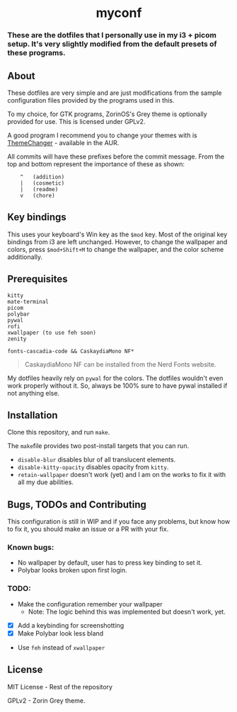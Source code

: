 <h1 align="center">myconf</h1>

### These are the dotfiles that I personally use in my i3 + picom setup. It's very slightly modified from the default presets of these programs.

## About
These dotfiles are very simple and are just modifications from the sample configuration files provided by the programs used in this.

To my choice, for GTK programs, ZorinOS's Grey theme is optionally provided for use. This is licensed under GPLv2.

A good program I recommend you to change your themes with is [ThemeChanger](https://github.com/ALEX11BR/ThemeChanger) - available in the AUR.

All commits will have these prefixes before the commit message. From the top and bottom represent the importance of these as shown:
```
    ^   (addition)
    |   (cosmetic)
    |   (readme)
    v   (chore)
```

## Key bindings
This uses your keyboard's Win key as the `$mod` key. Most of the original key bindings from i3 are left unchanged. 
However, to change the wallpaper and colors, press `$mod+Shift+M` to change the wallpaper, and the color scheme additionally.

## Prerequisites
```
kitty
mate-terminal
picom
polybar
pywal
rofi
xwallpaper (to use feh soon)
zenity

fonts-cascadia-code && CaskaydiaMono NF*
```
> CaskaydiaMono NF can be installed from the Nerd Fonts website.

My dotfiles heavily rely on `pywal` for the colors. The dotfiles wouldn't even work properly without it. So, always be 100% sure to have pywal installed if not anything else.

## Installation
Clone this repository, and run `make`.

The `make`file provides two post-install targets that you can run.
- `disable-blur` disables blur of all translucent elements.
- `disable-kitty-opacity` disables opacity from `kitty`.
- `retain-wallpaper` doesn't work (yet) and I am on the works to fix it with all my due abilities.

## Bugs, TODOs and Contributing
This configuration is still in WIP and if you face any problems, but know how to fix it, you should make an issue or a PR with your fix.

### Known bugs:
- No wallpaper by default, user has to press key binding to set it.
- Polybar looks broken upon first login.

### TODO:
- Make the configuration remember your wallpaper
    - Note: The logic behind this was implemented but doesn't work, yet.
- [x] Add a keybinding for screenshotting
- [x] Make Polybar look less bland
- Use `feh` instead of `xwallpaper`

## License
MIT License - Rest of the repository

GPLv2 - Zorin Grey theme.
